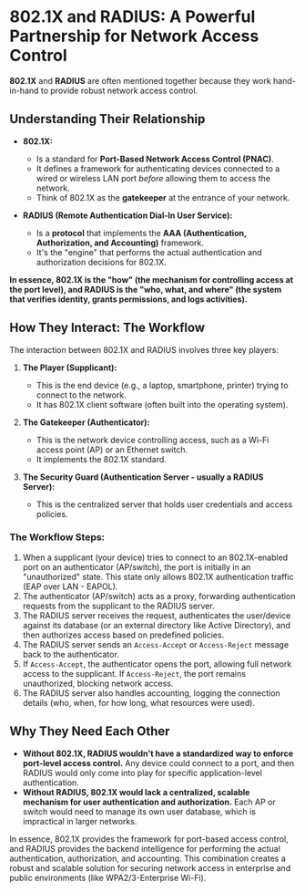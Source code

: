 # 802.1X and RADIUS: A Powerful Partnership for Network Access Control

**802.1X** and **RADIUS** are often mentioned together because they work hand-in-hand to provide robust network access control.

## Understanding Their Relationship

* **802.1X:**
    * Is a standard for **Port-Based Network Access Control (PNAC)**.
    * It defines a framework for authenticating devices connected to a wired or wireless LAN port *before* allowing them to access the network.
    * Think of 802.1X as the **gatekeeper** at the entrance of your network.

* **RADIUS (Remote Authentication Dial-In User Service):**
    * Is a **protocol** that implements the **AAA (Authentication, Authorization, and Accounting)** framework.
    * It's the "engine" that performs the actual authentication and authorization decisions for 802.1X.

**In essence, 802.1X is the "how" (the mechanism for controlling access at the port level), and RADIUS is the "who, what, and where" (the system that verifies identity, grants permissions, and logs activities).**

## How They Interact: The Workflow

The interaction between 802.1X and RADIUS involves three key players:

1.  **The Player (Supplicant):**
    * This is the end device (e.g., a laptop, smartphone, printer) trying to connect to the network.
    * It has 802.1X client software (often built into the operating system).

2.  **The Gatekeeper (Authenticator):**
    * This is the network device controlling access, such as a Wi-Fi access point (AP) or an Ethernet switch.
    * It implements the 802.1X standard.

3.  **The Security Guard (Authentication Server - usually a RADIUS Server):**
    * This is the centralized server that holds user credentials and access policies.

### The Workflow Steps:

1.  When a supplicant (your device) tries to connect to an 802.1X-enabled port on an authenticator (AP/switch), the port is initially in an "unauthorized" state. This state only allows 802.1X authentication traffic (EAP over LAN - EAPOL).
2.  The authenticator (AP/switch) acts as a proxy, forwarding authentication requests from the supplicant to the RADIUS server.
3.  The RADIUS server receives the request, authenticates the user/device against its database (or an external directory like Active Directory), and then authorizes access based on predefined policies.
4.  The RADIUS server sends an `Access-Accept` or `Access-Reject` message back to the authenticator.
5.  If `Access-Accept`, the authenticator opens the port, allowing full network access to the supplicant. If `Access-Reject`, the port remains unauthorized, blocking network access.
6.  The RADIUS server also handles accounting, logging the connection details (who, when, for how long, what resources were used).

## Why They Need Each Other

* **Without 802.1X, RADIUS wouldn't have a standardized way to enforce port-level access control.** Any device could connect to a port, and then RADIUS would only come into play for specific application-level authentication.
* **Without RADIUS, 802.1X would lack a centralized, scalable mechanism for user authentication and authorization.** Each AP or switch would need to manage its own user database, which is impractical in larger networks.

In essence, 802.1X provides the framework for port-based access control, and RADIUS provides the backend intelligence for performing the actual authentication, authorization, and accounting. This combination creates a robust and scalable solution for securing network access in enterprise and public environments (like WPA2/3-Enterprise Wi-Fi).

